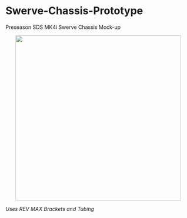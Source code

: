 # Swerve-Chassis-Prototype
Preseason SDS MK4i Swerve Chassis Mock-up

<p align="center">
  <img src="https://github.com/Banana21y/Swerve-Chassis-Prototype/assets/150275426/222b57e8-8b0b-4487-aeed-d9d1200a49ab" width="450">
</p>

*Uses REV MAX Brackets and Tubing*
